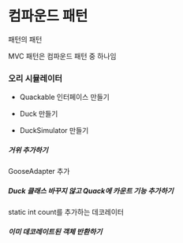 # 컴파운드 패턴

패턴의 패턴

MVC 패턴은 컴파운드 패턴 중 하나임

### 오리 시뮬레이터

* Quackable 인터페이스 만들기

* Duck 만들기

* DuckSimulator 만들기

##### 거위 추가하기

GooseAdapter 추가

##### Duck 클래스 바꾸지 않고 Quack에 카운트 기능 추가하기

static int count를 추가하는 데코레이터

##### 이미 데코레이트된 객체 반환하기